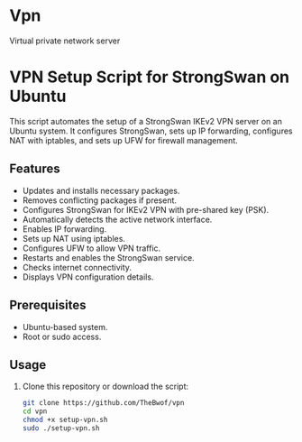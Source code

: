 # Vpn
Virtual private network server
# VPN Setup Script for StrongSwan on Ubuntu

This script automates the setup of a StrongSwan IKEv2 VPN server on an Ubuntu system. It configures StrongSwan, sets up IP forwarding, configures NAT with iptables, and sets up UFW for firewall management.

## Features

- Updates and installs necessary packages.
- Removes conflicting packages if present.
- Configures StrongSwan for IKEv2 VPN with pre-shared key (PSK).
- Automatically detects the active network interface.
- Enables IP forwarding.
- Sets up NAT using iptables.
- Configures UFW to allow VPN traffic.
- Restarts and enables the StrongSwan service.
- Checks internet connectivity.
- Displays VPN configuration details.

## Prerequisites

- Ubuntu-based system.
- Root or sudo access.

## Usage

1. Clone this repository or download the script:

   ```bash
   git clone https://github.com/TheBwof/vpn
   cd vpn
   chmod +x setup-vpn.sh
   sudo ./setup-vpn.sh

